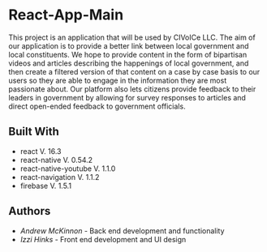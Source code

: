 # React-App-Main
This project is an application that will be used by CIVoICe LLC. The aim of our application is to provide a better link between local government and local constituents. We hope to provide content in the form of bipartisan videos and articles describing the happenings of local government, and then create a filtered version of that content on a case by case basis to our users so they are able to engage in the information they are most passionate about. Our platform also lets citizens provide feedback to their leaders in government by allowing for survey responses to articles and direct open-ended feedback to government officials.

## Built With
* react V. 16.3
* react-native V. 0.54.2
* react-native-youtube V. 1.1.0
* react-navigation V. 1.1.2
* firebase V. 1.5.1

## Authors
* *Andrew McKinnon* - Back end development and functionality
* *Izzi Hinks* - Front end development and UI design 
